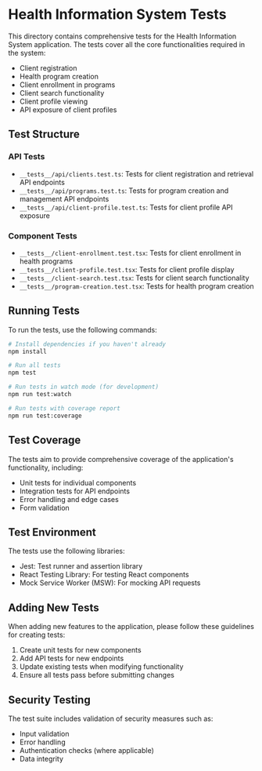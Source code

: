# Health Information System Tests

This directory contains comprehensive tests for the Health Information System application. The tests cover all the core functionalities required in the system:

- Client registration
- Health program creation
- Client enrollment in programs
- Client search functionality
- Client profile viewing
- API exposure of client profiles

## Test Structure

### API Tests

- `__tests__/api/clients.test.ts`: Tests for client registration and retrieval API endpoints
- `__tests__/api/programs.test.ts`: Tests for program creation and management API endpoints
- `__tests__/api/client-profile.test.ts`: Tests for client profile API exposure

### Component Tests

- `__tests__/client-enrollment.test.tsx`: Tests for client enrollment in health programs
- `__tests__/client-profile.test.tsx`: Tests for client profile display
- `__tests__/client-search.test.tsx`: Tests for client search functionality
- `__tests__/program-creation.test.tsx`: Tests for health program creation

## Running Tests

To run the tests, use the following commands:

```bash
# Install dependencies if you haven't already
npm install

# Run all tests
npm test

# Run tests in watch mode (for development)
npm run test:watch

# Run tests with coverage report
npm run test:coverage
```

## Test Coverage

The tests aim to provide comprehensive coverage of the application's functionality, including:

- Unit tests for individual components
- Integration tests for API endpoints
- Error handling and edge cases
- Form validation

## Test Environment

The tests use the following libraries:

- Jest: Test runner and assertion library
- React Testing Library: For testing React components
- Mock Service Worker (MSW): For mocking API requests

## Adding New Tests

When adding new features to the application, please follow these guidelines for creating tests:

1. Create unit tests for new components
2. Add API tests for new endpoints
3. Update existing tests when modifying functionality
4. Ensure all tests pass before submitting changes

## Security Testing

The test suite includes validation of security measures such as:

- Input validation
- Error handling
- Authentication checks (where applicable)
- Data integrity

